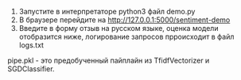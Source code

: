 1) Запустите в интерпретаторе python3 файл demo.py
2) В браузере перейдите на http://127.0.0.1:5000/sentiment-demo
3) Введите в форму отзыв на русском языке, оценка модели отобразится ниже, логирование запросов прроисходит в файл logs.txt

pipe.pkl - это предобученный пайплайн из TfidfVectorizer и SGDClassifier.
